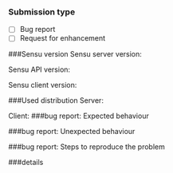 ### Submission type

  - [ ] Bug report
  - [ ] Request for enhancement

###Sensu version
Sensu server version:

Sensu API version:

Sensu client version:

###Used distribution
Server:

Client:
###bug report: Expected behaviour
>

###bug report: Unexpected behaviour
>

###bug report: Steps to reproduce the problem
>

###details
>
